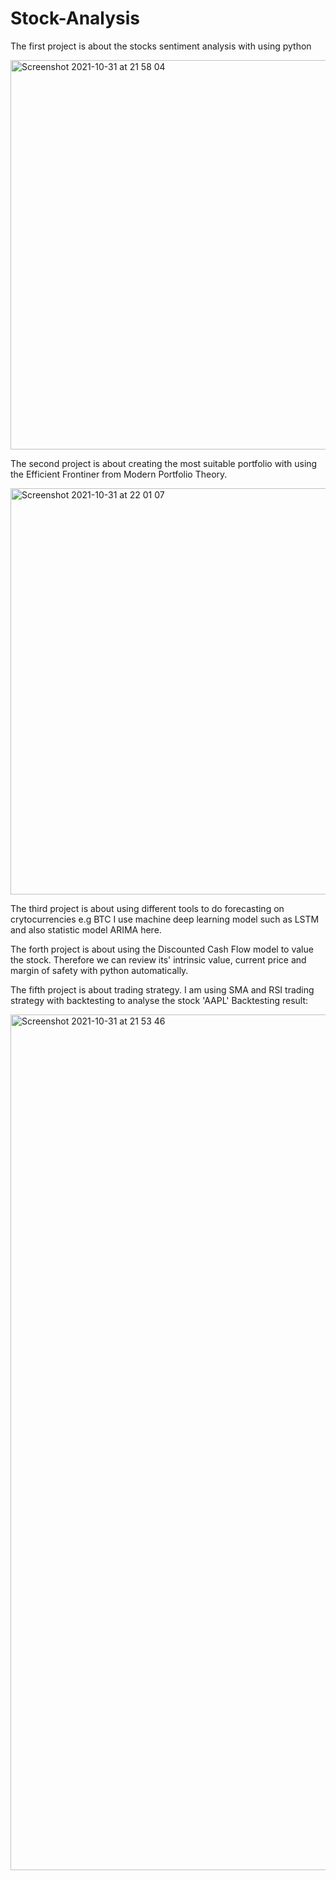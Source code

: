 # Stock-Analysis
The first project is about the stocks sentiment analysis with using python

<img width="623" alt="Screenshot 2021-10-31 at 21 58 04" src="https://user-images.githubusercontent.com/92101495/139587248-77d2cff4-8022-452c-8215-c0fe666369a1.png">

The second project is about creating the most suitable portfolio with using the Efficient Frontiner from Modern Portfolio Theory.

<img width="650" alt="Screenshot 2021-10-31 at 22 01 07" src="https://user-images.githubusercontent.com/92101495/139587422-dcc5b1b6-11c5-43f1-88fd-53a0ad123485.png">



The third project is about using different tools to do forecasting on crytocurrencies e.g BTC
I use machine deep learning model such as LSTM and also statistic model ARIMA here.


The forth project is about using the Discounted Cash Flow model to value the stock. 
Therefore we can review its' intrinsic value, current price and margin of safety with python automatically. 

The fifth project is about trading strategy. I am using SMA and RSI trading strategy with backtesting to analyse the stock 'AAPL'
Backtesting result: 

<img width="1369" alt="Screenshot 2021-10-31 at 21 53 46" src="https://user-images.githubusercontent.com/92101495/139587007-9ec37d3d-771f-437f-b944-2d69a80eccca.png">
